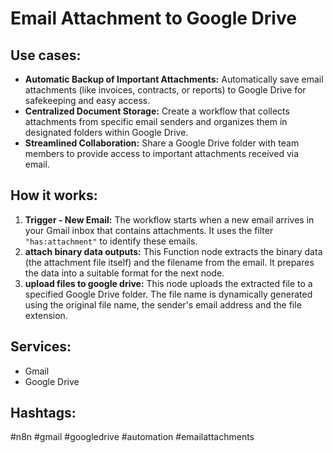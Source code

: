 # Email Attachment to Google Drive

## Use cases:

*   **Automatic Backup of Important Attachments:** Automatically save email attachments (like invoices, contracts, or reports) to Google Drive for safekeeping and easy access.
*   **Centralized Document Storage:** Create a workflow that collects attachments from specific email senders and organizes them in designated folders within Google Drive.
*   **Streamlined Collaboration:** Share a Google Drive folder with team members to provide access to important attachments received via email.

## How it works:

1.  **Trigger - New Email:** The workflow starts when a new email arrives in your Gmail inbox that contains attachments. It uses the filter `"has:attachment"` to identify these emails.
2.  **attach binary data outputs:** This Function node extracts the binary data (the attachment file itself) and the filename from the email. It prepares the data into a suitable format for the next node.
3.  **upload files to google drive:** This node uploads the extracted file to a specified Google Drive folder. The file name is dynamically generated using the original file name, the sender's email address and the file extension.

## Services:

*   Gmail
*   Google Drive

## Hashtags:

#n8n #gmail #googledrive #automation #emailattachments
